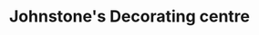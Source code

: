 ---
title: "Johnstone's Decorating centre"
url: /birmingham/johnstones-decorating-centre/
shop: Baumarkt
---